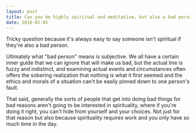 ```yaml
---
layout: post
title: Can you be highly spiritual and meditative, but also a bad person?
date: 2018-02-05
---
```


<p>Tricky question because it's always easy to say someone isn't spiritual if they're also a bad person.</p><p>Ultimately what "bad person" means is subjective. We all have a certain inner guide that we can ignore that will make us bad, but the actual line is fuzzy and indistinct, and examining actual events and circumstances often offers the sobering realization that nothing is what it first seemed and the ethics and morals of a situation can't be easily pinned down to one person's fault.</p><p>That said, generally the sorts of people that get into doing bad things for bad reasons aren't going to be interested in spirituality, where if you're doing it right, you can't hide from yourself and your choices. Not just for that reason but also because spirituality requires work and you only have so much time in the day.</p>
